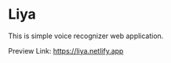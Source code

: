 # Liya
This is simple voice recognizer web application.



Preview Link:
         https://liya.netlify.app
